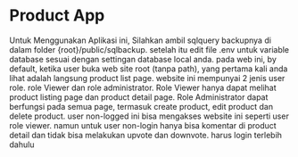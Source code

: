 <h1>Product App</h1>

<p>
  Untuk Menggunakan Aplikasi ini, Silahkan ambil sqlquery backupnya di dalam folder {root}/public/sqlbackup.
  setelah itu edit file .env untuk variable database sesuai dengan settingan database local anda.
  pada web ini, by default, ketika user buka web site root (tanpa path), yang pertama kali anda lihat adalah langsung product   list page. website ini mempunyai 2 jenis user role. role Viewer dan role administrator. Role Viewer hanya dapat melihat       product listing page dan product detail page. Role Administrator dapat berfungsi pada semua page, termasuk create product,     edit product dan delete product. user non-logged ini bisa mengakses website ini seperti user role viewer. namun untuk user     non-login hanya bisa komentar di product detail dan tidak bisa melakukan upvote dan downvote. harus login terlebih dahulu 
</p>
